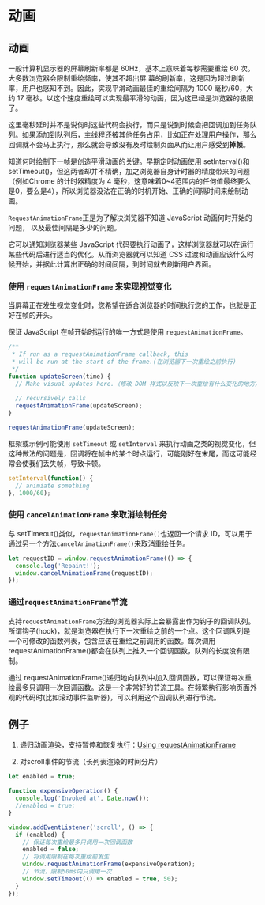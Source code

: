 # 动画

## 动画

一般计算机显示器的屏幕刷新率都是 60Hz，基本上意味着每秒需要重绘 60 次。大多数浏览器会限制重绘频率，使其不超出屏 幕的刷新率，这是因为超过刷新率，用户也感知不到。因此，实现平滑动画最佳的重绘间隔为 1000 毫秒/60，大约 17 毫秒。以这个速度重绘可以实现最平滑的动画，因为这已经是浏览器的极限了。

这里毫秒延时并不是说何时这些代码会执行，而只是说到时候会把回调加到任务队列。如果添加到队列后，主线程还被其他任务占用，比如正在处理用户操作，那么回调就不会马上执行，那么就会导致没有及时绘制页面从而让用户感受到**掉帧**。

知道何时绘制下一帧是创造平滑动画的关键。早期定时动画使用 setInterval()和 setTimeout()，但这两者却并不精确，加之浏览器自身计时器的精度带来的问题（例如Chrome 的计时器精度为 4 毫秒，这意味着0~4范围内的任何值最终要么是0，要么是4），所以浏览器没法在正确的时机开始、正确的间隔时间来绘制动画。

`RequestAnimationFrame`正是为了解决浏览器不知道 JavaScript 动画何时开始的问题， 以及最佳间隔是多少的问题。

它可以通知浏览器某些 JavaScript 代码要执行动画了，这样浏览器就可以在运行某些代码后进行适当的优化。从而浏览器就可以知道 CSS 过渡和动画应该什么时候开始，并据此计算出正确的时间间隔，到时间就去刷新用户界面。

### 使用 `requestAnimationFrame` 来实现视觉变化

当屏幕正在发生视觉变化时，您希望在适合浏览器的时间执行您的工作，也就是正好在帧的开头。

保证 JavaScript 在帧开始时运行的唯一方式是使用 `requestAnimationFrame`。

```js
/**
 * If run as a requestAnimationFrame callback, this
 * will be run at the start of the frame.(在浏览器下一次重绘之前执行)
 */
function updateScreen(time) {
  // Make visual updates here.（修改 DOM 样式以反映下一次重绘有什么变化的地方）
  
  // recursively calls 
  requestAnimationFrame(updateScreen);
}

requestAnimationFrame(updateScreen);
```

框架或示例可能使用 `setTimeout` 或 `setInterval` 来执行动画之类的视觉变化，但这种做法的问题是，回调将在帧中的某个时点运行，可能刚好在末尾，而这可能经常会使我们丢失帧，导致卡顿。

```js
setInterval(function() {
  // animiate something
}, 1000/60);
```

### 使用 `cancelAnimationFrame` 来取消绘制任务

与 setTimeout()类似，`requestAnimationFrame()`也返回一个请求 ID，可以用于通过另一个方法`cancelAnimationFrame()`来取消重绘任务。

```js
let requestID = window.requestAnimationFrame(() => {
  console.log('Repaint!');
  window.cancelAnimationFrame(requestID);
});
```

### 通过`requestAnimationFrame`节流

支持`requestAnimationFrame`方法的浏览器实际上会暴露出作为钩子的回调队列。所谓钩子(hook)，就是浏览器在执行下一次重绘之前的一个点。这个回调队列是一个可修改的函数列表，包含应该在重绘之前调用的函数。每次调用 requestAnimationFrame()都会在队列上推入一个回调函数，队列的长度没有限制。

通过 requestAnimationFrame()递归地向队列中加入回调函数，可以保证每次重绘最多只调用一次回调函数。这是一个非常好的节流工具。在频繁执行影响页面外观的代码时(比如滚动事件监听器)，可以利用这个回调队列进行节流。

## 例子

1. 递归动画渲染，支持暂停和恢复执行：[Using requestAnimationFrame](https://css-tricks.com/using-requestanimationframe/#aa-slightly-more-complex-example)

2. 对scroll事件的节流（长列表渲染的时间分片）

```js
let enabled = true;

function expensiveOperation() {
  console.log('Invoked at', Date.now());
  //enabled = true;
}

window.addEventListener('scroll', () => {
  if (enabled) {
    // 保证每次重绘最多只调用一次回调函数
    enabled = false;
    // 将调用限制在每次重绘前发生
    window.requestAnimationFrame(expensiveOperation);
    // 节流，限制50ms内只调用一次
    window.setTimeout(() => enabled = true, 50);
  }
});
```
